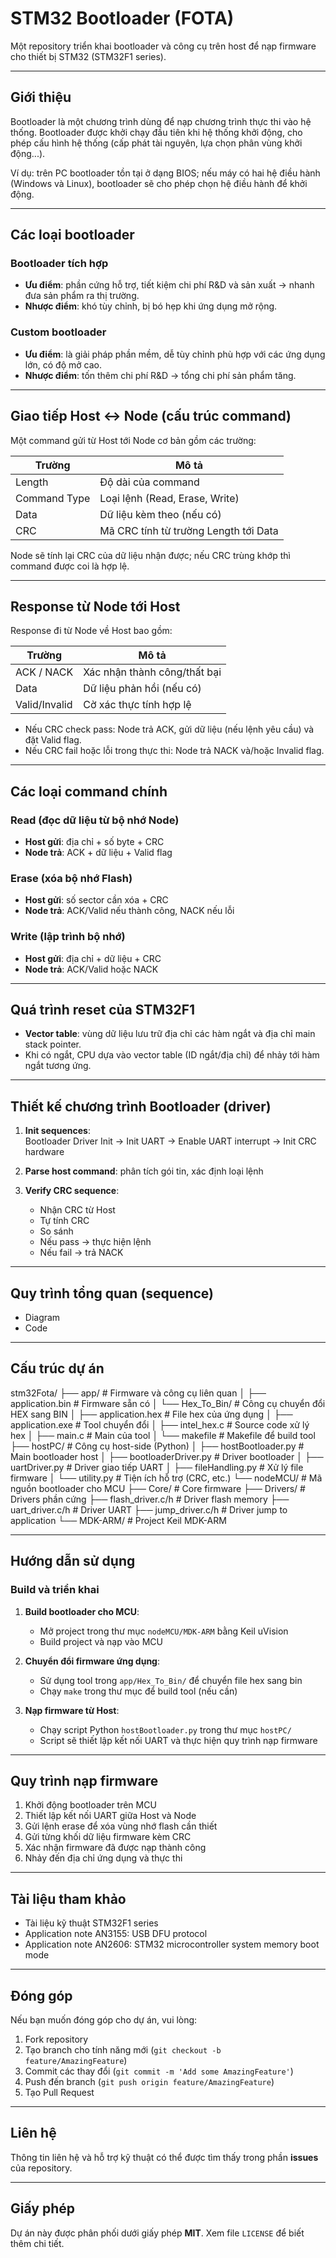 # STM32 Bootloader (FOTA)

Một repository triển khai bootloader và công cụ trên host để nạp firmware cho thiết bị STM32 (STM32F1 series).

---

## Giới thiệu

Bootloader là một chương trình dùng để nạp chương trình thực thi vào hệ thống. Bootloader được khởi chạy đầu tiên khi hệ thống khởi động, cho phép cấu hình hệ thống (cấp phát tài nguyên, lựa chọn phân vùng khởi động...).

Ví dụ: trên PC bootloader tồn tại ở dạng BIOS; nếu máy có hai hệ điều hành (Windows và Linux), bootloader sẽ cho phép chọn hệ điều hành để khởi động.

---

## Các loại bootloader

### Bootloader tích hợp

- **Ưu điểm**: phần cứng hỗ trợ, tiết kiệm chi phí R&D và sản xuất → nhanh đưa sản phẩm ra thị trường.  
- **Nhược điểm**: khó tùy chỉnh, bị bó hẹp khi ứng dụng mở rộng.

### Custom bootloader

- **Ưu điểm**: là giải pháp phần mềm, dễ tùy chỉnh phù hợp với các ứng dụng lớn, có độ mở cao.  
- **Nhược điểm**: tốn thêm chi phí R&D → tổng chi phí sản phẩm tăng.

---

## Giao tiếp Host ↔ Node (cấu trúc command)

Một command gửi từ Host tới Node cơ bản gồm các trường:

| Trường         | Mô tả                               |
|----------------|--------------------------------------|
| Length         | Độ dài của command                   |
| Command Type   | Loại lệnh (Read, Erase, Write)       |
| Data           | Dữ liệu kèm theo (nếu có)           |
| CRC            | Mã CRC tính từ trường Length tới Data |

Node sẽ tính lại CRC của dữ liệu nhận được; nếu CRC trùng khớp thì command được coi là hợp lệ.

---

## Response từ Node tới Host

Response đi từ Node về Host bao gồm:

| Trường       | Mô tả                                    |
|--------------|-------------------------------------------|
| ACK / NACK   | Xác nhận thành công/thất bại              |
| Data         | Dữ liệu phản hồi (nếu có)                 |
| Valid/Invalid| Cờ xác thực tính hợp lệ                   |

- Nếu CRC check pass: Node trả ACK, gửi dữ liệu (nếu lệnh yêu cầu) và đặt Valid flag.  
- Nếu CRC fail hoặc lỗi trong thực thi: Node trả NACK và/hoặc Invalid flag.

---

## Các loại command chính

### Read (đọc dữ liệu từ bộ nhớ Node)

- **Host gửi**: địa chỉ + số byte + CRC  
- **Node trả**: ACK + dữ liệu + Valid flag  

### Erase (xóa bộ nhớ Flash)

- **Host gửi**: số sector cần xóa + CRC  
- **Node trả**: ACK/Valid nếu thành công, NACK nếu lỗi  

### Write (lập trình bộ nhớ)

- **Host gửi**: địa chỉ + dữ liệu + CRC  
- **Node trả**: ACK/Valid hoặc NACK  

---

## Quá trình reset của STM32F1

- **Vector table**: vùng dữ liệu lưu trữ địa chỉ các hàm ngắt và địa chỉ main stack pointer.  
- Khi có ngắt, CPU dựa vào vector table (ID ngắt/địa chỉ) để nhảy tới hàm ngắt tương ứng.  

---

## Thiết kế chương trình Bootloader (driver)

1. **Init sequences**:  
   Bootloader Driver Init → Init UART → Enable UART interrupt → Init CRC hardware  

2. **Parse host command**: phân tích gói tin, xác định loại lệnh  

3. **Verify CRC sequence**:  
   - Nhận CRC từ Host  
   - Tự tính CRC  
   - So sánh  
   - Nếu pass → thực hiện lệnh  
   - Nếu fail → trả NACK  

---

## Quy trình tổng quan (sequence)

- Diagram  
- Code  

---

## Cấu trúc dự án

stm32Fota/
├── app/ # Firmware và công cụ liên quan
│   ├── application.bin # Firmware sẵn có
│   └── Hex_To_Bin/ # Công cụ chuyển đổi HEX sang BIN
│       ├── application.hex # File hex của ứng dụng
│       ├── application.exe # Tool chuyển đổi
│       ├── intel_hex.c # Source code xử lý hex
│       ├── main.c # Main của tool
│       └── makefile # Makefile để build tool
├── hostPC/ # Công cụ host-side (Python)
│   ├── hostBootloader.py # Main bootloader host
│   ├── bootloaderDriver.py # Driver bootloader
│   ├── uartDriver.py # Driver giao tiếp UART
│   ├── fileHandling.py # Xử lý file firmware
│   └── utility.py # Tiện ích hỗ trợ (CRC, etc.)
└── nodeMCU/ # Mã nguồn bootloader cho MCU
    ├── Core/ # Core firmware
    ├── Drivers/ # Drivers phần cứng
    ├── flash_driver.c/h # Driver flash memory
    ├── uart_driver.c/h # Driver UART
    ├── jump_driver.c/h # Driver jump to application
    └── MDK-ARM/ # Project Keil MDK-ARM

---

## Hướng dẫn sử dụng

### Build và triển khai

1. **Build bootloader cho MCU**:
   - Mở project trong thư mục `nodeMCU/MDK-ARM` bằng Keil uVision  
   - Build project và nạp vào MCU  

2. **Chuyển đổi firmware ứng dụng**:
   - Sử dụng tool trong `app/Hex_To_Bin/` để chuyển file hex sang bin  
   - Chạy `make` trong thư mục để build tool (nếu cần)  

3. **Nạp firmware từ Host**:
   - Chạy script Python `hostBootloader.py` trong thư mục `hostPC/`  
   - Script sẽ thiết lập kết nối UART và thực hiện quy trình nạp firmware  

---

## Quy trình nạp firmware

1. Khởi động bootloader trên MCU  
2. Thiết lập kết nối UART giữa Host và Node  
3. Gửi lệnh erase để xóa vùng nhớ flash cần thiết  
4. Gửi từng khối dữ liệu firmware kèm CRC  
5. Xác nhận firmware đã được nạp thành công  
6. Nhảy đến địa chỉ ứng dụng và thực thi  

---

## Tài liệu tham khảo

- Tài liệu kỹ thuật STM32F1 series  
- Application note AN3155: USB DFU protocol  
- Application note AN2606: STM32 microcontroller system memory boot mode  

---

## Đóng góp

Nếu bạn muốn đóng góp cho dự án, vui lòng:

1. Fork repository  
2. Tạo branch cho tính năng mới (`git checkout -b feature/AmazingFeature`)  
3. Commit các thay đổi (`git commit -m 'Add some AmazingFeature'`)  
4. Push đến branch (`git push origin feature/AmazingFeature`)  
5. Tạo Pull Request  

---

## Liên hệ

Thông tin liên hệ và hỗ trợ kỹ thuật có thể được tìm thấy trong phần **issues** của repository.

---

## Giấy phép

Dự án này được phân phối dưới giấy phép **MIT**. Xem file `LICENSE` để biết thêm chi tiết.
